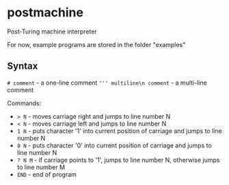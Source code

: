 # postmachine
Post-Turing machine interpreter

For now, example programs are stored in the folder "examples"

## Syntax
`# comment` - a one-line comment
`''' multiline\n comment` - a multi-line comment

Commands:
- `> N` - moves carriage right and jumps to line number N
- `< N` - moves carriage left and jumps to line number N
- `1 N` - puts character '1' into current position of carriage and jumps to line number N
- `0 N` - puts character '0' into current position of carriage and jumps to line number N
- `? N M` - if carriage points to '1', jumps to line number N, otherwise jumps to line number M
- `END` - end of program
